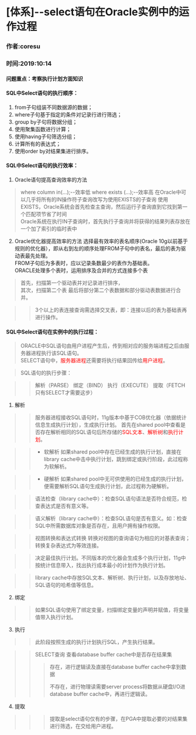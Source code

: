 # [体系]--select语句在Oracle实例中的运作过程  
### 作者:coresu  
### 时间:2019:10:14

#### 问题重点：考察执行计划方面知识


#### SQL中Select语句的执行顺序：
1. from子句组装不同数据源的数据；
2. where子句基于指定的条件对记录行进行筛选；
3. group by子句将数据分组；
4. 使用聚集函数进行计算；
5. 使用having子句筛选分组；
6. 计算所有的表达式；
7. 使用order by对结果集进行排序。

#### SQL中Select语句的执行效率：  

1. Oracle语句提高查询效率的方法
> where column in(...);--效率低
> where exists (...);--效率高
在Oracle中可以几乎将所有的IN操作符子查询改写为使用EXISTS的子查询
使用EXISTS，Oracle系统会首先检查主查询，然后运行子查询直到它找到第一个匹配项节省了时间  
Oracle系统在执行IN子查询时，首先执行子查询并将获得的结果列表存放在一个加了索引的临时表中

2. Oracle优化器提高效率的方法
选择最有效率的表名顺序(Oracle 10g以前基于规则的优化器），即从右到左的顺序处理FROM子句中的表名，最后的表为驱动表最先处理。  
FROM子句后为多表时，应以记录条数最少的表作为基础表。  
ORACLE处理多个表时，运用排序及合并的方式连接多个表
> 首先，扫描第一个驱动表并对记录进行排序，  
> 其次，扫描第二个表
> 最后将部分第二个表数据和部分驱动表数据进行合并。

> > 3个以上的表连接查询需选择交叉表，即：连接以后的表为基础表再进行操作。
  
#### SQL中Select语句在实例中的执行过程：

> ORACLE中SQL语句由<font>用户进程</font>产生后，传到相对应的<font>服务端进程</font>之后由服务器进程执行该SQL语句。  
SELECT语句中，<font color="red">服务器进程</font>还需要将执行结果回传给<font color="red">用户进程</font>。

> SQL语句的执行步骤：

> > 解析（PARSE）
> > 绑定（BIND）
> > 执行（EXECUTE）
> > 提取（FETCH 只有SELECT才需要这步）


1. 解析

> > 服务器进程接收SQL语句时，11g版本中基于COB优化器（依据统计信息生成执行计划），生成执行计划。
首先在shared pool中查看是否存在解析相同的SQL语句后所存储的<font color="red">SQL文本</font>、<font color="red">解析树</font>和<font color="red">执行计划</font>。  

> > * 软解析
如果shared pool中存在已经生成的执行计划，直接在library cache中击中执行计划，跳到绑定或执行阶段，此过程称为软解析。

> > * 硬解析
> 如果shared pool中无可供使用的已经生成的执行计划，便需要解析SQL语句生成执行计划，此过程称为硬解析。


> > 语法检查（library cache中）：检查SQL语句语法是否符合规范，检查表达式是否有意义等。

> > 语义解析（library cache中）：检查SQL语句是否有意义。如：检查SQL中所需数据库对象是否存在，且用户拥有操作权限。

> > 视图转换和表达式转换
> > 转换对视图的查询语句为相应的对基表查询；
> > 转换复杂表达式为等效连接。

> > 决定最佳执行计划。不同版本的优化器会生成多个执行计划，11g中按统计信息带入，找出执行成本最小的计划作为执行计划。

> > library cache中存放SQL文本、解析树、执行计划，以及存放地址、SQL语句的哈希值等信息。

2. 绑定

> > 如果SQL语句使用了绑定变量，扫描绑定变量的声明并赋值，将变量值带入执行计划。

3. 执行

> > 此阶段按照生成的执行计划执行SQL，产生执行结果。

> > SELECT查询
> > 查看database buffer cache中是否存在结果集
> > > 存在，进行逻辑读及直接在database buffer cache中拿到数据  
> > > 
> > > 不存在，进行物理读需要server process将数据从硬盘I/O进database buffer cache中，再进行逻辑读。

4. 提取  

> > > 提取是select语句仅有的步骤，在PGA中提取必要的对结果集进行筛选，在交给用户进程。